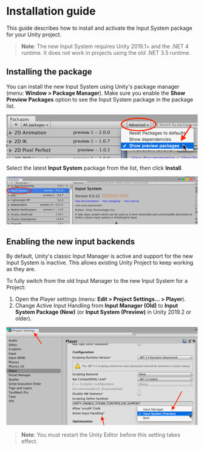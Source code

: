 # Installation guide

This guide describes how to install and activate the Input System package for your Unity project.

>__Note__: The new Input System requires Unity 2019.1+ and the .NET 4 runtime. It does not work in projects using the old .NET 3.5 runtime.

## Installing the package

You can install the new Input System using Unity's package manager (menu: __Window > Package Manager__). Make sure you enable the __Show Preview Packages__ option to see the Input System package in the package list.

![Show Preview Package](Images/ShowPreviewPackages.png)

Select the latest __Input System__ package from the list, then click __Install__.

![Install Input System Package](Images/InputSystemPackage.png)

## Enabling the new input backends

By default, Unity's classic Input Manager is active and support for the new Input System is inactive. This allows existing Unity Project to keep working as they are.

To fully switch from the old Input Manager to the new Input System for a Project:

1. Open the Player settings (menu: __Edit > Project Settings… > Player__).
2. Change Active Input Handling from __Input Manager (Old)__ to __Input System Package (New)__ (or __Input System (Preview)__ in Unity 2019.2 or older).

![Switch Active Input Handling](Images/ActiveInputHandling.png)

>__Note__: You must restart the Unity Editor before this setting takes effect.